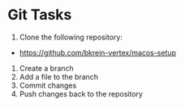 # Git Tasks

1. Clone the following repository:

  - https://github.com/bkrein-vertex/macos-setup

1. Create a branch
1. Add a file to the branch
1. Commit changes
1. Push changes back to the repository

